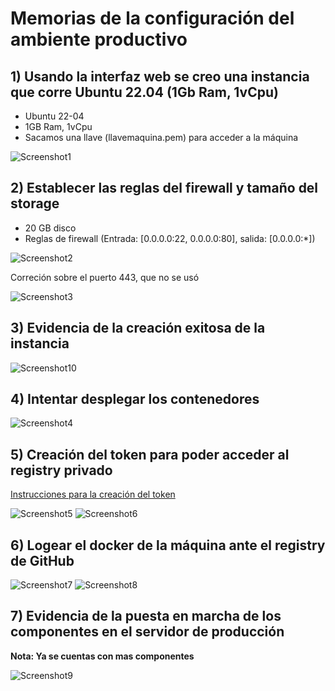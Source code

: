 # Memorias de la configuración del ambiente productivo

## 1) Usando la interfaz web se creo una instancia que corre Ubuntu 22.04 (1Gb Ram, 1vCpu)

- Ubuntu 22-04
- 1GB Ram, 1vCpu
- Sacamos una llave (llavemaquina.pem) para acceder a la máquina

![Screenshot1](./images/maquina-aws/Screenshot%20from%202023-04-16%2001-01-08.png)

## 2) Establecer las reglas del firewall y tamaño del storage

- 20 GB disco
- Reglas de firewall (Entrada: [0.0.0.0:22, 0.0.0.0:80], salida: [0.0.0.0:*])

![Screenshot2](./images/maquina-aws/Screenshot%20from%202023-04-16%2001-02-33.png)

Correción sobre el puerto 443, que no se usó

![Screenshot3](./images/maquina-aws/Screenshot%20from%202023-04-16%2001-02-56.png)

## 3) Evidencia de la creación exitosa de la instancia

![Screenshot10](./images/maquina-aws/Screenshot%20from%202023-04-16%2007-14-10.png)

## 4) Intentar desplegar los contenedores

![Screenshot4](./images/maquina-aws/Screenshot%20from%202023-04-16%2002-04-29.png)

## 5) Creación del token para poder acceder al registry privado

[Instrucciones para la creación del token](https://docs.github.com/en/packages/working-with-a-github-packages-registry/working-with-the-container-registry#authenticating-with-a-personal-access-token-classic)

![Screenshot5](./images/maquina-aws/Screenshot%20from%202023-04-16%2002-28-38.png)
![Screenshot6](./images/maquina-aws/Screenshot%20from%202023-04-16%2002-30-47.png)

## 6) Logear el docker de la máquina ante el registry de GitHub 

![Screenshot7](./images/maquina-aws/Screenshot%20from%202023-04-16%2002-33-18.png)
![Screenshot8](./images/maquina-aws/Screenshot%20from%202023-04-16%2002-35-30.png)

## 7) Evidencia de la puesta en marcha de los componentes en el servidor de producción

**Nota: Ya se cuentas con mas componentes**

![Screenshot9](./images/maquina-aws/Screenshot%20from%202023-04-16%2002-39-24.png)

